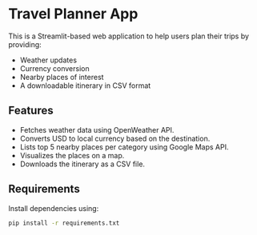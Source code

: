 # Travel Planner App

This is a Streamlit-based web application to help users plan their trips by providing:
- Weather updates
- Currency conversion
- Nearby places of interest
- A downloadable itinerary in CSV format

## Features
- Fetches weather data using OpenWeather API.
- Converts USD to local currency based on the destination.
- Lists top 5 nearby places per category using Google Maps API.
- Visualizes the places on a map.
- Downloads the itinerary as a CSV file.

## Requirements
Install dependencies using:
```bash
pip install -r requirements.txt
